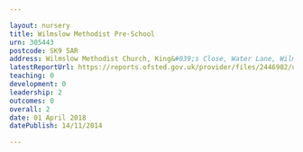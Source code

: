```yaml
---

layout: nursery
title: Wilmslow Methodist Pre-School
urn: 305443
postcode: SK9 5AR
address: Wilmslow Methodist Church, King&#039;s Close, Water Lane, Wilmslow, Cheshire, SK9 5AR
latestReportUrl: https://reports.ofsted.gov.uk/provider/files/2446982/urn/305443.pdf
teaching: 0
development: 0
leadership: 2
outcomes: 0
overall: 2
date: 01 April 2018 
datePublish: 14/11/2014

---
```

